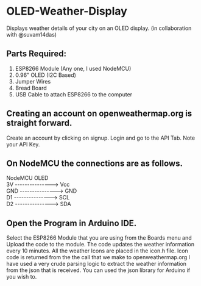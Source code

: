 # OLED-Weather-Display
Displays weather details of your city on an OLED display. (in collaboration with @suvam14das)

## Parts Required:
1. ESP8266 Module (Any one, I used NodeMCU)
2. 0.96" OLED (I2C Based)
3. Jumper Wires
4. Bread Board
5. USB Cable to attach ESP8266 to the computer

## Creating an account on openweathermap.org is straight forward.
Create an account by clicking on signup.
Login and go to the API Tab. Note your API Key.

## On NodeMCU the connections are as follows.
NodeMCU             OLED <br />
3V  ---------------> Vcc <br />
GND ---------------> GND <br />
D1  ---------------> SCL <br />
D2  ---------------> SDA <br />

## Open the Program in Arduino IDE.
Select the ESP8266 Module that you are using from the Boards menu and Upload the code to the module.
The code updates the weather information every 10 minutes.
All the weather Icons are placed in the icon.h file.
Icon code is returned from the the call that we make to openweathermap.org
I have used a very crude parsing logic to extract the weather information from the json that is received.
You can used the json library for Arduino if you wish to.
